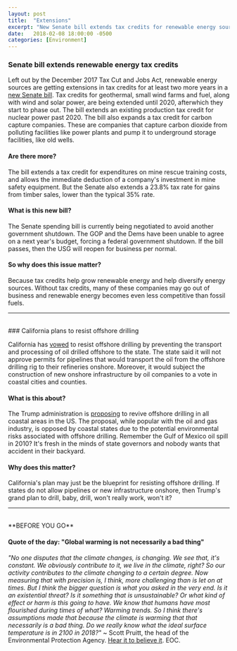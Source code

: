 ```yaml
---
layout: post
title:  "Extensions"
excerpt: "New Senate bill extends tax credits for renewable energy sources, but not for long. California to resist offshore drilling. And our quote of the day is from EPA head Scott Pruitt."
date:   2018-02-08 18:00:00 -0500
categories: [Environment]
---
```


### Senate bill extends renewable energy tax credits

Left out by the December 2017 Tax Cut and Jobs Act, renewable energy sources are getting extensions in tax credits for at least two more years in a <a href="https://www.nytimes.com/2018/02/08/us/politics/senate-spending-bill-taxes-medicare.html?hp&action=click&pgtype=Homepage&clickSource=story-heading&module=first-column-region&region=top-news&WT.nav=top-news" target="_blank">new Senate bill</a>. Tax credits for geothermal, small wind farms and fuel, along with wind and solar power, are being extended until 2020, afterwhich they start to phase out. The bill extends an existing production tax credit for nuclear power past 2020. The bill also expands a tax credit for carbon capture companies. These are companies that capture carbon dioxide from polluting facilities like power plants and pump it to underground storage facilities, like old wells.

#### Are there more?

The bill extends a tax credit for expenditures on mine rescue training costs, and allows the immediate deduction of a company's investment in mine safety equipment. But the Senate also extends a 23.8% tax rate for gains from timber sales, lower than the typical 35% rate.

#### What is this new bill?

The Senate spending bill is currently being negotiated to avoid another government shutdown. The GOP and the Dems have been unable to agree on a next year's budget, forcing a federal government shutdown. If the bill passes, then the USG will reopen for business per normal.

#### So why does this issue matter?

Because tax credits help grow renewable energy and help diversify energy sources. Without tax credits, many of these companies may go out of business and renewable energy becomes even less competitive than fossil fuels.

* * *
<br />
### California plans to resist offshore drilling

California has <a href="https://www.ecowatch.com/offshore-drilling-california-2532462495.html" target="_blank">vowed</a> to resist offshore drilling by preventing the transport and processing of oil drilled offshore to the state. The state said it will not approve permits for pipelines that would transport the oil from the offshore drilling rig to their refineries onshore. Moreover, it would subject the construction of new onshore infrastructure by oil companies to a vote in coastal cities and counties.

#### What is this about?

The Trump administration is <a href="http://www.sustainabilitymatters.info/environment/2018/01/04/offshore-drilling.html" target="_blank">proposing</a> to revive offshore drilling in all coastal areas in the US. The proposal, while popular with the oil and gas industry, is opposed by coastal states due to the potential environmental risks associated with offshore drilling. Remember the Gulf of Mexico oil spill in 2010? It's fresh in the minds of state governors and nobody wants that accident in their backyard.

#### Why does this matter?

California's plan may just be the blueprint for resisting offshore drilling. If states do not allow pipelines or new infrastructure onshore, then Trump's grand plan to drill, baby, drill, won't really work, won't it?

* * *
<br />
**BEFORE YOU GO**

#### **Quote of the day: "Global warming is not necessarily a bad thing"**

<em>"No one disputes that the climate changes, is changing. We see that, it's constant. We obviously contribute to it, we live in the climate, right? So our activity contributes to the climate changing to a certain degree. Now measuring that with precision is, I think, more challenging than is let on at times. But I think the bigger question is what you asked in the very end. Is it an existential threat? Is it something that is unsustainable? Or what kind of effect or harm is this going to have. We know that humans have most flourished during times of what? Warming trends. So I think there's assumptions made that because the climate is warming that that necessarily is a bad thing. Do we really know what the ideal surface temperature is in 2100 in 2018?" </em> ~ Scott Pruitt, the head of the Environmental Protection Agency. <a href="https://www.ecowatch.com/scott-pruitt-climate-change-2532424794.html" target="_blank">Hear it to believe it</a>. EOC.
